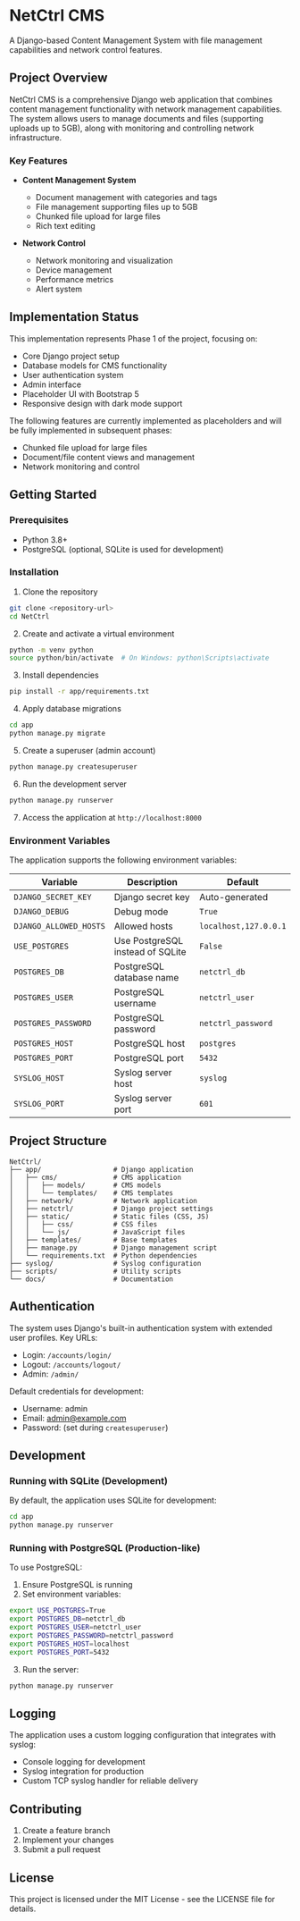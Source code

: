 # NetCtrl CMS

A Django-based Content Management System with file management capabilities and network control features.

## Project Overview

NetCtrl CMS is a comprehensive Django web application that combines content management functionality with network management capabilities. The system allows users to manage documents and files (supporting uploads up to 5GB), along with monitoring and controlling network infrastructure.

### Key Features

- **Content Management System**
  - Document management with categories and tags
  - File management supporting files up to 5GB
  - Chunked file upload for large files
  - Rich text editing

- **Network Control**
  - Network monitoring and visualization
  - Device management
  - Performance metrics
  - Alert system

## Implementation Status

This implementation represents Phase 1 of the project, focusing on:

- Core Django project setup
- Database models for CMS functionality
- User authentication system
- Admin interface
- Placeholder UI with Bootstrap 5
- Responsive design with dark mode support

The following features are currently implemented as placeholders and will be fully implemented in subsequent phases:
- Chunked file upload for large files
- Document/file content views and management
- Network monitoring and control

## Getting Started

### Prerequisites

- Python 3.8+
- PostgreSQL (optional, SQLite is used for development)

### Installation

1. Clone the repository
```bash
git clone <repository-url>
cd NetCtrl
```

2. Create and activate a virtual environment
```bash
python -m venv python
source python/bin/activate  # On Windows: python\Scripts\activate
```

3. Install dependencies
```bash
pip install -r app/requirements.txt
```

4. Apply database migrations
```bash
cd app
python manage.py migrate
```

5. Create a superuser (admin account)
```bash
python manage.py createsuperuser
```

6. Run the development server
```bash
python manage.py runserver
```

7. Access the application at `http://localhost:8000`

### Environment Variables

The application supports the following environment variables:

| Variable | Description | Default |
|----------|-------------|---------|
| `DJANGO_SECRET_KEY` | Django secret key | Auto-generated |
| `DJANGO_DEBUG` | Debug mode | `True` |
| `DJANGO_ALLOWED_HOSTS` | Allowed hosts | `localhost,127.0.0.1` |
| `USE_POSTGRES` | Use PostgreSQL instead of SQLite | `False` |
| `POSTGRES_DB` | PostgreSQL database name | `netctrl_db` |
| `POSTGRES_USER` | PostgreSQL username | `netctrl_user` |
| `POSTGRES_PASSWORD` | PostgreSQL password | `netctrl_password` |
| `POSTGRES_HOST` | PostgreSQL host | `postgres` |
| `POSTGRES_PORT` | PostgreSQL port | `5432` |
| `SYSLOG_HOST` | Syslog server host | `syslog` |
| `SYSLOG_PORT` | Syslog server port | `601` |

## Project Structure

```
NetCtrl/
├── app/                  # Django application
│   ├── cms/              # CMS application
│   │   ├── models/       # CMS models
│   │   └── templates/    # CMS templates
│   ├── network/          # Network application
│   ├── netctrl/          # Django project settings
│   ├── static/           # Static files (CSS, JS)
│   │   ├── css/          # CSS files
│   │   └── js/           # JavaScript files
│   ├── templates/        # Base templates
│   ├── manage.py         # Django management script
│   └── requirements.txt  # Python dependencies
├── syslog/               # Syslog configuration
├── scripts/              # Utility scripts
└── docs/                 # Documentation
```

## Authentication

The system uses Django's built-in authentication system with extended user profiles. Key URLs:

- Login: `/accounts/login/`
- Logout: `/accounts/logout/`
- Admin: `/admin/`

Default credentials for development:
- Username: admin
- Email: admin@example.com
- Password: (set during `createsuperuser`)

## Development

### Running with SQLite (Development)

By default, the application uses SQLite for development:

```bash
cd app
python manage.py runserver
```

### Running with PostgreSQL (Production-like)

To use PostgreSQL:

1. Ensure PostgreSQL is running
2. Set environment variables:
```bash
export USE_POSTGRES=True
export POSTGRES_DB=netctrl_db
export POSTGRES_USER=netctrl_user
export POSTGRES_PASSWORD=netctrl_password
export POSTGRES_HOST=localhost
export POSTGRES_PORT=5432
```
3. Run the server:
```bash
python manage.py runserver
```

## Logging

The application uses a custom logging configuration that integrates with syslog:

- Console logging for development
- Syslog integration for production
- Custom TCP syslog handler for reliable delivery

## Contributing

1. Create a feature branch
2. Implement your changes
3. Submit a pull request

## License

This project is licensed under the MIT License - see the LICENSE file for details.

